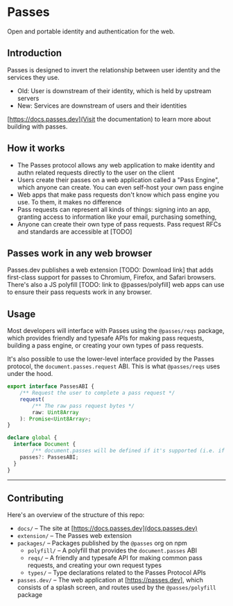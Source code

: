 # Passes

Open and portable identity and authentication for the web.

## Introduction

Passes is designed to invert the relationship between user identity and the services they use.

- Old: User is downstream of their identity, which is held by upstream servers
- New: Services are downstream of users and their identities

[https://docs.passes.dev](Visit the documentation) to learn more about building with passes.

## How it works
- The Passes protocol allows any web application to make identity and authn related requests directly to the user on the client
- Users create their passes on a web application called a "Pass Engine", which anyone can create. You can even self-host your own pass engine
- Web apps that make pass requests don't know which pass engine you use. To them, it makes no difference
- Pass requests can represent all kinds of things: signing into an app, granting access to information like your email, purchasing something, 
- Anyone can create their own type of pass requests. Pass request RFCs and standards are accessible at [TODO]

## Passes work in any web browser

Passes.dev publishes a web extension [TODO: Download link] that adds first-class support for passes to Chromium, Firefox, and Safari browsers.
There's also a JS polyfill [TODO: link to @passes/polyfill] web apps can use to ensure their pass requests work in any browser.

## Usage

Most developers will interface with Passes using the `@passes/reqs` package, which provides friendly and typesafe APIs for making pass requests,
building a pass engine, or creating your own types of pass requests.

It's also possible to use the lower-level interface provided by the Passes protocol, the `document.passes.request` ABI.
This is what `@passes/reqs` uses under the hood.

```typescript
export interface PassesABI {
	/** Request the user to complete a pass request */
	request(
		/** The raw pass request bytes */
		raw: Uint8Array
	): Promise<Uint8Array>;
}

declare global {
  interface Document {
		/** document.passes will be defined if it's supported (i.e. if the extension is installed or passes.dev JS script has run) */
    passes?: PassesABI;
  }
}
```

---

## Contributing

Here's an overview of the structure of this repo:

- `docs/` – The site at [https://docs.passes.dev](docs.passes.dev)
- `extension/` – The Passes web extension
- `packages/` – Packages published by the `@passes` org on npm
  - `polyfill/` – A polyfill that provides the `document.passes` ABI
  - `reqs/` – A friendly and typesafe API for making common pass requests, and creating your own request types
  - `types/` – Type declarations related to the Passes Protocol APIs
- `passes.dev/` – The web application at [https://passes.dev], which consists of a splash screen, and routes used by the `@passes/polyfill` package

